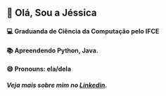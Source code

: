 ## 👋 Olá, Sou a Jéssica 
#### 💻 Graduanda de Ciência da Computação pelo IFCE
#### 📚 Apreendendo Python, Java.
#### 😄 Pronouns: ela/dela
##### Veja mais sobre mim no [Linkedin](https://www.linkedin.com/in/jesmt96/).

